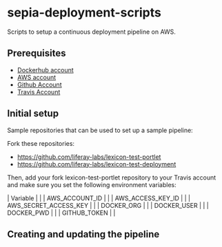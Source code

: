 # sepia-deployment-scripts

Scripts to setup a continuous deployment pipeline on AWS.

## Prerequisites

- [Dockerhub account]()
- [AWS account]()
- [Github Account]()
- [Travis Account]()

 
## Initial setup 
 
Sample repositories that can be used to set up a sample pipeline:

Fork these repositories:

- https://github.com/liferay-labs/lexicon-test-portlet
- https://github.com/liferay-labs/lexicon-test-deployment

Then, add your fork lexicon-test-portlet repository to your Travis account and 
make sure you set the following environment variables:

| Variable              | |
| AWS_ACCOUNT_ID        | |
| AWS_ACCESS_KEY_ID     | |
| AWS_SECRET_ACCESS_KEY | |
| DOCKER_ORG            | |
| DOCKER_USER           | |
| DOCKER_PWD            | |
| GITHUB_TOKEN          | |

## Creating and updating the pipeline

